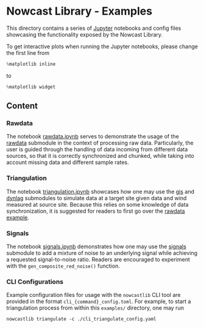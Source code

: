 # Nowcast Library - Examples

This directory contains a series of [Jupyter](https://jupyter.org/) notebooks
and config files showcasing the functionality exposed by the Nowcast Library.

To get interactive plots when running the Jupyter notebooks, please change the
first line from

```python
%matplotlib inline
```

to

```python
%matplotlib widget
```

## Content

### Rawdata

The notebook [rawdata.ipynb](./rawdata.ipynb) serves to demonstrate the usage of
the [rawdata](../nowcastlib/rawdata.py) submodule in the context of processing
raw data. Particularly, the user is guided through the handling of data incoming
from different data sources, so that it is correctly synchronized and chunked,
while taking into account missing data and different sample rates.

### Triangulation

The notebook [triangulation.ipynb](./triangulation.ipynb) showcases how one may
use the [gis](../nowcastlib/gis.py) and [dynlag](../nowcastlib/dynlag.py)
submodules to simulate data at a target site given data and wind measured at
source site. Because this relies on some knowledge of data synchronization, it
is suggested for readers to first go over the
[rawdata example](./rawdata.ipynb).

### Signals

The notebook [signals.ipynb](./signals.ipynb) demonstrates how one may use the
[signals](../nowcastlib/signals.py) submodule to add a mixture of noise to an
underlying signal while achieving a requested signal-to-noise ratio. Readers are
encouraged to experiment with the `gen_composite_red_noise()` function.

### CLI Configurations

Example configuration files for usage with the `nowcastlib` CLI tool are
provided in the format `cli_{command}_config.toml`. For example, to start a
triangulation process from within this `examples/` directory, one may run

```console
nowcastlib triangulate -c ./cli_triangulate_config.yaml
```
